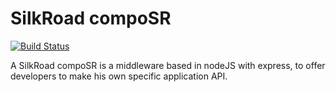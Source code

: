 # SilkRoad compoSR

[![Build Status](https://api.travis-ci.org/bq/silkroad-composr.png?branch=master)](http://travis-ci.org/bq/silkroad-composr)

A SilkRoad compoSR is a middleware based in nodeJS with express, to offer developers to make his own specific application API.

